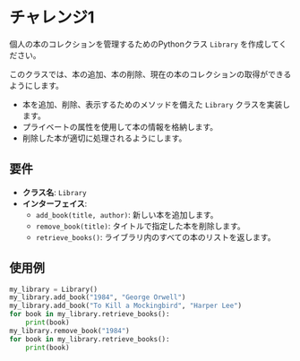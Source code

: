 # チャレンジ1
個人の本のコレクションを管理するためのPythonクラス `Library` を作成してください。

このクラスでは、本の追加、本の削除、現在の本のコレクションの取得ができるようにします。

- 本を追加、削除、表示するためのメソッドを備えた `Library` クラスを実装します。
- プライベートの属性を使用して本の情報を格納します。
- 削除した本が適切に処理されるようにします。

## 要件
- **クラス名**: `Library`
- **インターフェイス**:
    - `add_book(title, author)`: 新しい本を追加します。
    - `remove_book(title)`: タイトルで指定した本を削除します。
    - `retrieve_books()`: ライブラリ内のすべての本のリストを返します。

## 使用例

```python
my_library = Library()
my_library.add_book("1984", "George Orwell")
my_library.add_book("To Kill a Mockingbird", "Harper Lee")
for book in my_library.retrieve_books():
    print(book)
my_library.remove_book("1984")
for book in my_library.retrieve_books():
    print(book)
```
